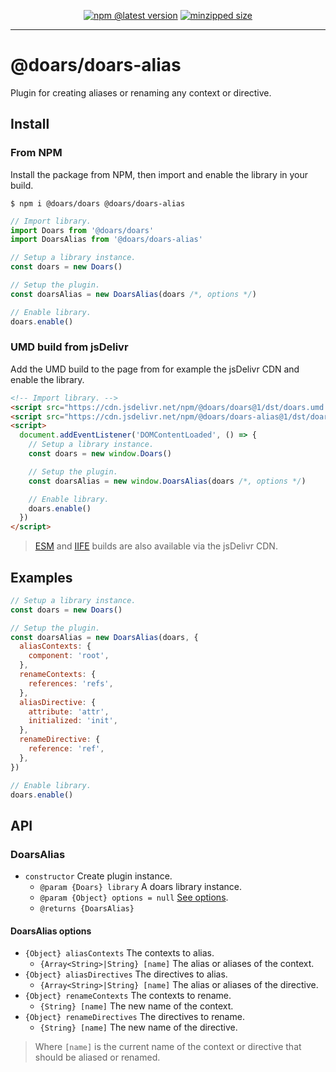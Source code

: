 <div align="center">

[![npm @latest version](https://img.shields.io/npm/v/@doars/doars-alias.svg?label=Version&style=flat-square&maxAge=86400)](https://www.npmjs.com/package/@doars/doars-alias)
[![minzipped size](https://img.shields.io/bundlephobia/minzip/@doars/doars-alias?label=Size&style=flat-square&maxAge=86400)](https://www.npmjs.com/package/@doars/doars-alias)

</div>

<hr/>

# @doars/doars-alias

Plugin for creating aliases or renaming any context or directive.

## Install

### From NPM

Install the package from NPM, then import and enable the library in your build.

```
$ npm i @doars/doars @doars/doars-alias
```

```JavaScript
// Import library.
import Doars from '@doars/doars'
import DoarsAlias from '@doars/doars-alias'

// Setup a library instance.
const doars = new Doars()

// Setup the plugin.
const doarsAlias = new DoarsAlias(doars /*, options */)

// Enable library.
doars.enable()
```

### UMD build from jsDelivr

Add the UMD build to the page from for example the jsDelivr CDN and enable the library.

```HTML
<!-- Import library. -->
<script src="https://cdn.jsdelivr.net/npm/@doars/doars@1/dst/doars.umd.js"></script>
<script src="https://cdn.jsdelivr.net/npm/@doars/doars-alias@1/dst/doars-alias.umd.js"></script>
<script>
  document.addEventListener('DOMContentLoaded', () => {
    // Setup a library instance.
    const doars = new window.Doars()

    // Setup the plugin.
    const doarsAlias = new window.DoarsAlias(doars /*, options */)

    // Enable library.
    doars.enable()
  })
</script>
```

> [ESM](https://cdn.jsdelivr.net/npm/@doars/doars-alias@1/dst/doars-alias.esm.js) and [IIFE](https://cdn.jsdelivr.net/npm/@doars/doars-alias@1/dst/doars-alias.iife.js) builds are also available via the jsDelivr CDN.

## Examples

```JavaScript
// Setup a library instance.
const doars = new Doars()

// Setup the plugin.
const doarsAlias = new DoarsAlias(doars, {
  aliasContexts: {
    component: 'root',
  },
  renameContexts: {
    references: 'refs',
  },
  aliasDirective: {
    attribute: 'attr',
    initialized: 'init',
  },
  renameDirective: {
    reference: 'ref',
  },
})

// Enable library.
doars.enable()
```

## API

### DoarsAlias

- `constructor` Create plugin instance.
  - `@param {Doars} library` A doars library instance.
  - `@param {Object} options = null` [See options](#doarsalias-options).
  - `@returns {DoarsAlias}`

#### DoarsAlias options

- `{Object} aliasContexts` The contexts to alias.
  - `{Array<String>|String} [name]` The alias or aliases of the context.
- `{Object} aliasDirectives` The directives to alias.
  - `{Array<String>|String} [name]` The alias or aliases of the directive.
- `{Object} renameContexts` The contexts to rename.
  - `{String} [name]` The new name of the context.
- `{Object} renameDirectives` The directives to rename.
  - `{String} [name]` The new name of the directive.

> Where `[name]` is the current name of the context or directive that should be aliased or renamed.
